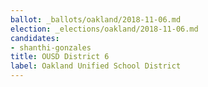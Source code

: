 ```yaml
---
ballot: _ballots/oakland/2018-11-06.md
election: _elections/oakland/2018-11-06.md
candidates:
- shanthi-gonzales
title: OUSD District 6
label: Oakland Unified School District
---
```

